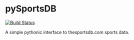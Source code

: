pySportsDB
=========

[![Build Status](https://ci.unbl.ink/api/badges/secstate/pysportsdb/status.svg)](https://ci.unbl.ink/secstate/pysportsdb)

A simple pythonic interface to thesportsdb.com sports data.
